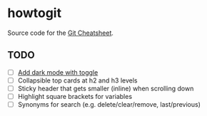 # howtogit

Source code for the [Git Cheatsheet](https://palask.github.io/howtogit/).

## TODO

- [ ] [Add dark mode with toggle](https://docs.github.com/en/pages/setting-up-a-github-pages-site-with-jekyll/adding-a-theme-to-your-github-pages-site-using-jekyll#customizing-your-themes-css)
- [ ] Collapsible top cards at h2 and h3 levels
- [ ] Sticky header that gets smaller (inline) when scrolling down
- [ ] Highlight square brackets for variables
- [ ] Synonyms for search (e.g. delete/clear/remove, last/previous)
